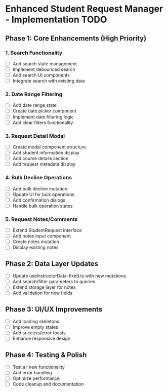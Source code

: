 # Enhanced Student Request Manager - Implementation TODO

## Phase 1: Core Enhancements (High Priority)

### 1. Search Functionality
- [ ] Add search state management
- [ ] Implement debounced search
- [ ] Add search UI components
- [ ] Integrate search with existing data

### 2. Date Range Filtering
- [ ] Add date range state
- [ ] Create date picker component
- [ ] Implement date filtering logic
- [ ] Add clear filters functionality

### 3. Request Detail Modal
- [ ] Create modal component structure
- [ ] Add student information display
- [ ] Add course details section
- [ ] Add request metadata display

### 4. Bulk Decline Operations
- [ ] Add bulk decline mutation
- [ ] Update UI for bulk operations
- [ ] Add confirmation dialogs
- [ ] Handle bulk operation states

### 5. Request Notes/Comments
- [ ] Extend StudentRequest interface
- [ ] Add notes input component
- [ ] Create notes mutation
- [ ] Display existing notes

## Phase 2: Data Layer Updates
- [ ] Update useInstructorData-fixed.ts with new mutations
- [ ] Add search/filter parameters to queries
- [ ] Extend storage layer for notes
- [ ] Add validation for new fields

## Phase 3: UI/UX Improvements
- [ ] Add loading skeletons
- [ ] Improve empty states
- [ ] Add success/error toasts
- [ ] Enhance responsive design

## Phase 4: Testing & Polish
- [ ] Test all new functionality
- [ ] Add error handling
- [ ] Optimize performance
- [ ] Code cleanup and documentation
